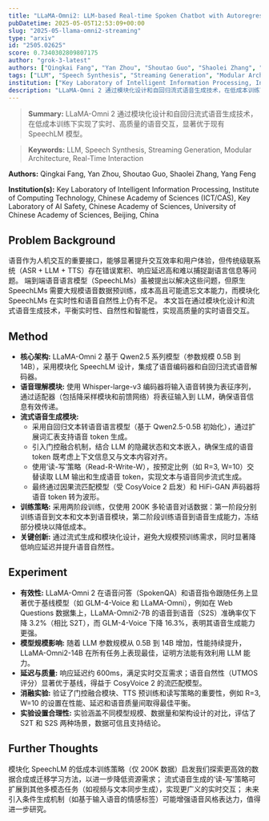 ```yaml
---
title: "LLaMA-Omni2: LLM-based Real-time Spoken Chatbot with Autoregressive Streaming Speech Synthesis"
pubDatetime: 2025-05-05T12:53:09+00:00
slug: "2025-05-llama-omni2-streaming"
type: "arxiv"
id: "2505.02625"
score: 0.7340302809807175
author: "grok-3-latest"
authors: ["Qingkai Fang", "Yan Zhou", "Shoutao Guo", "Shaolei Zhang", "Yang Feng"]
tags: ["LLM", "Speech Synthesis", "Streaming Generation", "Modular Architecture", "Real-Time Interaction"]
institution: ["Key Laboratory of Intelligent Information Processing, Institute of Computing Technology, Chinese Academy of Sciences (ICT/CAS)", "Key Laboratory of AI Safety, Chinese Academy of Sciences", "University of Chinese Academy of Sciences, Beijing, China"]
description: "LLaMA-Omni 2 通过模块化设计和自回归流式语音生成技术，在低成本训练下实现了实时、高质量的语音交互，显著优于现有 SpeechLM 模型。"
---
```


> **Summary:** LLaMA-Omni 2 通过模块化设计和自回归流式语音生成技术，在低成本训练下实现了实时、高质量的语音交互，显著优于现有 SpeechLM 模型。 

> **Keywords:** LLM, Speech Synthesis, Streaming Generation, Modular Architecture, Real-Time Interaction

**Authors:** Qingkai Fang, Yan Zhou, Shoutao Guo, Shaolei Zhang, Yang Feng

**Institution(s):** Key Laboratory of Intelligent Information Processing, Institute of Computing Technology, Chinese Academy of Sciences (ICT/CAS), Key Laboratory of AI Safety, Chinese Academy of Sciences, University of Chinese Academy of Sciences, Beijing, China


## Problem Background

语音作为人机交互的重要接口，能够显著提升交互效率和用户体验，但传统级联系统（ASR + LLM + TTS）存在错误累积、响应延迟高和难以捕捉副语言信息等问题。
端到端语音语言模型（SpeechLMs）虽被提出以解决这些问题，但原生 SpeechLMs 需要大规模语音数据预训练，成本高且可能遗忘文本能力，而模块化 SpeechLMs 在实时性和语音自然性上仍有不足。
本文旨在通过模块化设计和流式语音生成技术，平衡实时性、自然性和智能性，实现高质量的实时语音交互。

## Method

*   **核心架构:** LLaMA-Omni 2 基于 Qwen2.5 系列模型（参数规模 0.5B 到 14B），采用模块化 SpeechLM 设计，集成了语音编码器和自回归流式语音解码器。
*   **语音理解模块:** 使用 Whisper-large-v3 编码器将输入语音转换为表征序列，通过适配器（包括降采样模块和前馈网络）将表征输入到 LLM，确保语音信息有效传递。
*   **流式语音生成模块:** 
    *   采用自回归文本转语音语言模型（基于 Qwen2.5-0.5B 初始化），通过扩展词汇表支持语音 token 生成。
    *   引入门控融合机制，结合 LLM 的隐藏状态和文本嵌入，确保生成的语音 token 既考虑上下文信息又与文本内容对齐。
    *   使用‘读-写’策略（Read-R-Write-W），按预定比例（如 R=3, W=10）交替读取 LLM 输出和生成语音 token，实现文本与语音同步流式生成。
    *   最终通过因果流匹配模型（受 CosyVoice 2 启发）和 HiFi-GAN 声码器将语音 token 转为波形。
*   **训练策略:** 采用两阶段训练，仅使用 200K 多轮语音对话数据：第一阶段分别训练语音到文本和文本到语音模块，第二阶段训练语音到语音生成能力，冻结部分模块以降低成本。
*   **关键创新:** 通过流式生成和模块化设计，避免大规模预训练需求，同时显著降低响应延迟并提升语音自然性。

## Experiment

*   **有效性:** LLaMA-Omni 2 在语音问答（SpokenQA）和语音指令跟随任务上显著优于基线模型（如 GLM-4-Voice 和 LLaMA-Omni），例如在 Web Questions 数据集上，LLaMA-Omni2-7B 的语音到语音（S2S）准确率仅下降 3.2%（相比 S2T），而 GLM-4-Voice 下降 16.3%，表明其语音生成能力更强。
*   **模型规模影响:** 随着 LLM 参数规模从 0.5B 到 14B 增加，性能持续提升，LLaMA-Omni2-14B 在所有任务上表现最佳，证明方法能有效利用 LLM 能力。
*   **延迟与质量:** 响应延迟约 600ms，满足实时交互需求；语音自然性（UTMOS 评分）显著优于基线，得益于 CosyVoice 2 的流匹配模型。
*   **消融实验:** 验证了门控融合模块、TTS 预训练和读写策略的重要性，例如 R=3, W=10 的设置在性能、延迟和语音质量间取得最佳平衡。
*   **实验设置合理性:** 实验涵盖不同模型规模、数据量和架构设计的对比，评估了 S2T 和 S2S 两种场景，数据可信且支持结论。

## Further Thoughts

模块化 SpeechLM 的低成本训练策略（仅 200K 数据）启发我们探索更高效的数据合成或迁移学习方法，以进一步降低资源需求；
流式语音生成的‘读-写’策略可扩展到其他多模态任务（如视频与文本同步生成），实现更广义的实时交互；
未来引入条件生成机制（如基于输入语音的情感标签）可能增强语音风格表达力，值得进一步研究。